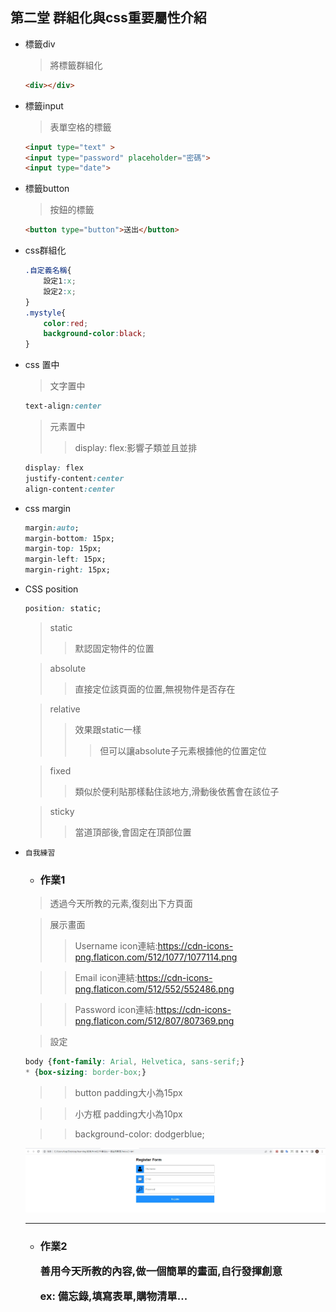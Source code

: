 ## 第二堂 群組化與css重要屬性介紹

- 標籤div
    > 將標籤群組化

    ```html
    <div></div>
    ```
- 標籤input
    > 表單空格的標籤

    ```html
    <input type="text" >
    <input type="password" placeholder="密碼">
    <input type="date">
    ```
- 標籤button
    > 按鈕的標籤

    ```html
    <button type="button">送出</button>
    ```
- css群組化
    ```css
    .自定義名稱{
        設定1:x;
        設定2:x;
    }
    .mystyle{
        color:red;
        background-color:black; 
    }
    ```

- css 置中

    > 文字置中
    ```css
    text-align:center      
    ```
    > 元素置中
    >> display: flex:影響子類並且並排
    ```css
    display: flex
    justify-content:center
    align-content:center
    ```
- css margin
    ```css
    margin:auto;          
    margin-bottom: 15px;
    margin-top: 15px;
    margin-left: 15px;
    margin-right: 15px;
    ```

- CSS position
    ```css
    position: static;
    ```

    > static 
    >> 默認固定物件的位置
    
    > absolute 
    >> 直接定位該頁面的位置,無視物件是否存在

    > relative
    >> 效果跟static一樣
    >>> 但可以讓absolute子元素根據他的位置定位

    > fixed
    >> 類似於便利貼那樣黏住該地方,滑動後依舊會在該位子

    > sticky
    >> 當道頂部後,會固定在頂部位置

- `自我練習`

    - <h3>作業1

    > 透過今天所教的元素,復刻出下方頁面

    > 展示畫面
    >> Username icon連結:https://cdn-icons-png.flaticon.com/512/1077/1077114.png

    >> Email icon連結:https://cdn-icons-png.flaticon.com/512/552/552486.png
    
    >> Password icon連結:https://cdn-icons-png.flaticon.com/512/807/807369.png

    > 設定
    ```css
    body {font-family: Arial, Helvetica, sans-serif;}
    * {box-sizing: border-box;}
    ```

    >> button padding大小為15px

    >> 小方框 padding大小為10px
    
    >> background-color: dodgerblue;



    <img src="./images/作業圖.jpg">
    
    *** 
    - <h3>作業2

        善用今天所教的內容,做一個簡單的畫面,自行發揮創意

        ex: 備忘錄,填寫表單,購物清單...


